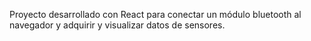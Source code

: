 Proyecto desarrollado con React para conectar un módulo bluetooth al navegador y adquirir y visualizar datos de sensores.
